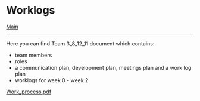 # Worklogs

[Main](/)

---

Here you can find Team 3_8_12_11 document which contains:
- team members
- roles
- a communication plan, development plan, meetings plan and a work log plan
- worklogs for week 0 - week 2.

[Work_process.pdf](../worklog/Work_process.pdf)